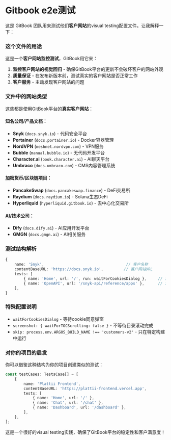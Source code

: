 # Gitbook e2e测试

这是 GitBook 团队用来测试他们**客户网站**的visual testing配置文件。让我解释一下：

### 这个文件的用途

这是一个**客户网站监控测试**，GitBook用它来：

1. **监控客户网站的视觉回归** - 确保GitBook平台的更新不会破坏客户的网站外观
2. **质量保证** - 在发布新版本前，测试真实的客户网站是否正常工作
3. **客户服务** - 主动发现客户网站的问题

### 文件中的网站类型

这些都是使用GitBook平台的**真实客户网站**：

#### 知名公司/产品文档：

* **Snyk** (`docs.snyk.io`) - 代码安全平台
* **Portainer** (`docs.portainer.io`) - Docker容器管理
* **NordVPN** (`meshnet.nordvpn.com`) - VPN服务
* **Bubble** (`manual.bubble.io`) - 无代码开发平台
* **Character.ai** (`book.character.ai`) - AI聊天平台
* **Umbraco** (`docs.umbraco.com`) - CMS内容管理系统

#### 加密货币/区块链项目：

* **PancakeSwap** (`docs.pancakeswap.finance`) - DeFi交易所
* **Raydium** (`docs.raydium.io`) - Solana生态DeFi
* **Hyperliquid** (`hyperliquid.gitbook.io`) - 去中心化交易所

#### AI/技术公司：

* **Dify** (`docs.dify.ai`) - AI应用开发平台
* **GMGN** (`docs.gmgn.ai`) - AI相关服务

### 测试结构解析

```typescript
{
    name: 'Snyk',                                    // 客户名称
    contentBaseURL: 'https://docs.snyk.io',         // 客户网站URL
    tests: [
        { name: 'Home', url: '/', run: waitForCookiesDialog },     // 测试首页
        { name: 'OpenAPI', url: '/snyk-api/reference/apps' },      // 测试API文档页
    ],
}
```

### 特殊配置说明

* `waitForCookiesDialog` - 等待cookie同意弹窗
* `screenshot: { waitForTOCScrolling: false }` - 不等待目录滚动完成
* `skip: process.env.ARGOS_BUILD_NAME !== 'customers-v2'` - 只在特定构建中运行

### 对你的项目的启发

你可以借鉴这种结构为你的项目创建类似的测试：

```typescript
const testCases: TestsCase[] = [
    {
        name: 'Plattii Frontend',
        contentBaseURL: 'https://plattii-frontend.vercel.app',
        tests: [
            { name: 'Home', url: '/' },
            { name: 'Chat', url: '/chat' },
            { name: 'Dashboard', url: '/dashboard' },
        ],
    },
];
```

这是一个很好的visual testing实践，确保了GitBook平台的稳定性和客户满意度！
